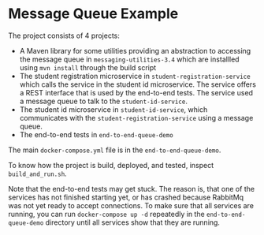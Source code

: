 # Message Queue Example

The project consists of 4 projects:

- A Maven library for some utilities providing an abstraction to accessing the message queue in `messaging-utilities-3.4` which are installled using `mvn install` through the build script
- The student registration microservice in `student-registration-service` which calls the service in the student id microservice. The service offers a REST interface that is used by the end-to-end tests. The service used a message queue to talk to the `student-id-service`.
- The student id microservice in `student-id-service`, which communicates with the `student-registration-service` using a message queue. 
- The end-to-end tests in `end-to-end-queue-demo`

The main `docker-compose.yml` file is in the `end-to-end-queue-demo`.

To know how the project is build, deployed, and tested, inspect `build_and_run.sh`.

Note that the end-to-end tests may get stuck. The reason is, that one of the services has not finished starting yet, or has crashed because RabbitMq was not yet ready to accept connections. To make sure that all services are running, you can run `docker-compose up -d` repeatedly in the `end-to-end-queue-demo` directory until all services show that they are running.

